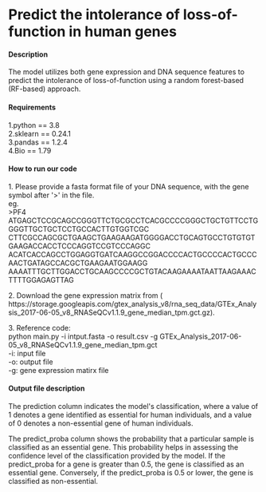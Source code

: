 # Predict the intolerance of loss-of-function in human genes

#### Description
The model utilizes both gene expression and DNA sequence features to predict the intolerance of loss-of-function using a random forest-based (RF-based) approach.

#### Requirements
1.python == 3.8<br>
2.sklearn == 0.24.1<br>
3.pandas == 1.2.4<br>
4.Bio == 1.79<br>

#### How to run our code
</p>1. Please provide a fasta format file of your DNA sequence, with the gene symbol after &apos;>&apos; in the file.<br>
eg.<br>
>PF4<br>
ATGAGCTCCGCAGCCGGGTTCTGCGCCTCACGCCCCGGGCTGCTGTTCCTGGGGTTGCTGCTCCTGCCACTTGTGGTCGC
CTTCGCCAGCGCTGAAGCTGAAGAAGATGGGGACCTGCAGTGCCTGTGTGTGAAGACCACCTCCCAGGTCCGTCCCAGGC
ACATCACCAGCCTGGAGGTGATCAAGGCCGGACCCCACTGCCCCACTGCCCAACTGATAGCCACGCTGAAGAATGGAAGG
AAAATTTGCTTGGACCTGCAAGCCCCGCTGTACAAGAAAATAATTAAGAAACTTTTGGAGAGTTAG</p>
</p>2. Download the gene expression matrix from ( https://storage.googleapis.com/gtex_analysis_v8/rna_seq_data/GTEx_Analysis_2017-06-05_v8_RNASeQCv1.1.9_gene_median_tpm.gct.gz).</p>
</p>3. Reference code:<br>
python main.py -i intput.fasta -o result.csv -g GTEx_Analysis_2017-06-05_v8_RNASeQCv1.1.9_gene_median_tpm.gct<br>
-i: input file<br>
-o: output file<br>
-g: gene expression matirx file
</p>

#### Output file description
</p>The prediction column indicates the model's classification, where a value of 1 denotes a gene identified as essential for human individuals, and a value of 0 denotes a non-essential gene of human individuals. 
</p>The predict_proba column shows the probability that a particular sample is classified as an essential gene. This probability helps in assessing the confidence level of the classification provided by the model. If the predict_proba for a gene is greater than 0.5, the gene is classified as an essential gene. Conversely, if the predict_proba is 0.5 or lower, the gene is classified as non-essential.
